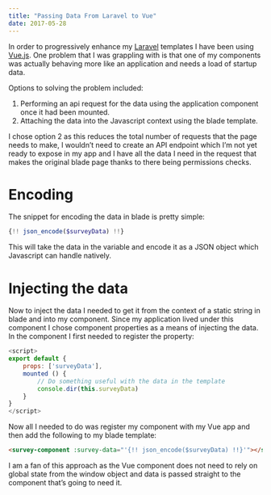 ```yaml
---
title: "Passing Data From Laravel to Vue"
date: 2017-05-28
---
```


In order to progressively enhance my [Laravel](https://laravel.com/) templates I have been using [Vue.js](https://vuejs.org/). One problem that I was grappling with is that one of my components was actually behaving more like an application and needs a load of startup data.

Options to solving the problem included:

1. Performing an api request for the data using the application component once it had been mounted.
2. Attaching the data into the Javascript context using the blade template.

I chose option 2 as this reduces the total number of requests that the page needs to make, I wouldn’t need to create an API endpoint which I’m not yet ready to expose in my app and I have all the data I need in the request that makes the original blade page thanks to there being permissions checks.

# Encoding

The snippet for encoding the data in blade is pretty simple:

```php
{!! json_encode($surveyData) !!}
```

This will take the data in the variable and encode it as a JSON object which Javascript can handle natively.

# Injecting the data

Now to inject the data I needed to get it from the context of a static string in blade and into my component. Since my application lived under this component I chose component properties as a means of injecting the data. In the component I first needed to register the property:

```js
<script>
export default {
    props: ['surveyData'],
    mounted () {
        // Do something useful with the data in the template
        console.dir(this.surveyData)
    }
}
</script>
```

Now all I needed to do was register my component with my Vue app and then add the following to my blade template:

```html
<survey-component :survey-data="'{!! json_encode($surveyData) !!}'"></survey-component>
```

I am a fan of this approach as the Vue component does not need to rely on global state from the window object and data is passed straight to the component that’s going to need it.
